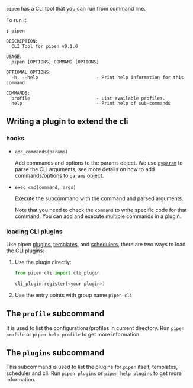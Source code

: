 `pipen` has a CLI tool that you can run from command line.

To run it:

```
❯ pipen

DESCRIPTION:
  CLI Tool for pipen v0.1.0

USAGE:
  pipen [OPTIONS] COMMAND [OPTIONS]

OPTIONAL OPTIONS:
  -h, --help                      - Print help information for this command

COMMANDS:
  profile                         - List available profiles.
  help                            - Print help of sub-commands
```

## Writing a plugin to extend the cli

### hooks

- `add_commands(params)`

    Add commands and options to the params object. We use [`pyparam`][1] to parse the CLI arguments, see more details on how to add commands/options to `params` object.

- `exec_cmd(command, args)`

    Execute the subcommand with the command and parsed arguments.

    Note that you need to check the `command` to write specific code for that command. You can add and execute multiple commands in a plugin.

### loading CLI plugins

Like pipen [plugins][2], [templates][3], and [schedulers][4], there are two ways to load the CLI plugins:

1. Use the plugin directly:

    ```python
    from pipen.cli import cli_plugin

    cli_plugin.register(<your plugin>)
    ```

2. Use the entry points with group name `pipen-cli`


## The `profile` subcommand

It is used to list the configurations/profiles in current directory. Run `pipen profile` or `pipen help profile` to get more information.

## The `plugins` subcommand

This subcommand is used to list the plugins for `pipen` itself, templates, scheduler and cli. Run `pipen plugins` or `pipen help plugins` to get more information.


[1]: https://github.com/pwwang/pyparam
[2]: ../plugin
[3]: ../templating
[4]: ../scheduler
